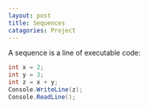 ```yaml
---
layout: post
title: Sequences
catagories: Project
---
```


A sequence is a line of executable code:
```csharp
int x = 2;
int y = 3;
int z = x + y;
Console.WriteLine(z);
Console.ReadLine();
```
